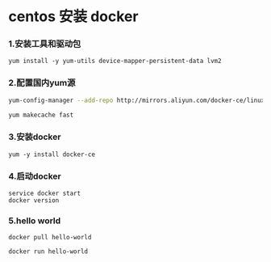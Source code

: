 # centos 安装 docker

### 1.安装工具和驱动包

```shell
yum install -y yum-utils device-mapper-persistent-data lvm2
```



### 2.配置国内yum源

```sh
yum-config-manager --add-repo http://mirrors.aliyun.com/docker-ce/linux/centos/docker-ce.repo

yum makecache fast
```



### 3.安装docker

```
yum -y install docker-ce
```



### 4.启动docker

```
service docker start
docker version
```



### 5.hello world

```
docker pull hello-world

docker run hello-world
```


